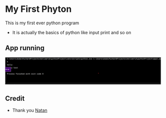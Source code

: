 # My First Phyton 
This is my first ever python program

- It is actually the basics of python like input print and so on

## App running

![screenshot](./screenshots/app.jpg)

## Credit
- Thank you [Natan](https://github.com/Natan-Asrat)